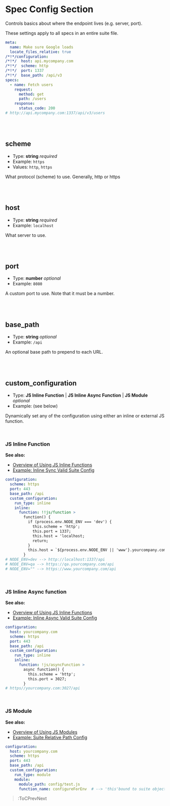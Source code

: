 # Spec Config Section

Controls basics about where the endpoint lives (e.g. server, port).

These settings apply to all specs in an entire suite file.

```yaml
meta:
  name: Make sure Google loads
  locate_files_relative: true
/*!*/configuration:
/*!*/  host: api.mycompany.com
/*!*/  scheme: http
/*!*/  port: 1337
/*!*/  base_path: /api/v3
specs:
  - name: Fetch users
    request:
      method: get
      path: /users
    response:
      status_code: 200
# http://api.mycompany.com:1337/api/v3/users
```

<br><br>

## scheme

- Type: **string** _required_
- Example: `https`
- Values: `http`, `https`

What protocol (scheme) to use. Generally, http or https

<br><br>

## host

- Type: **string** _required_
- Example: `localhost`

What server to use.

<br><br>

## port

- Type: **number** _optional_
- Example: `8080`

A custom port to use. Note that it must be a number.

<br><br>

## base_path

- Type: **string** _optional_
- Example: `/api`

An optional base path to prepend to each URL.

<br><br>

## custom_configuration

- Type: **JS Inline Function** | **JS Inline Async Function** | **JS Module** _optional_
- Example: (see below)

Dynamically set any of the configuration using either an inline or external JS function.

<br>

### JS Inline Function

**See also:**

- [Overview of Using JS Inline Functions](/docs/hooks/overview#js-inline-functions)
- [Example: Inline Sync Valid Suite Config](https://github.com/blossomfinance/rest-ez/blob/master/test/cli/src/suites/suiteconfig/inline.sync.valid.suite.yml)

```yaml
configuration:
  scheme: https
  port: 443
  base_path: /api
  custom_configuration:
    run_type: inline
    inline:
      function: !!js/function >
        function() {
          if (process.env.NODE_ENV === 'dev') {
            this.scheme = 'http';
            this.port = 1337;
            this.host = 'localhost;
            return;
          }
          this.host = `${process.env.NODE_ENV || 'www'}.yourcompany.com`;
        }
# NODE_ENV=dev --> http://localhost:1337/api
# NODE_ENV=qa --> https://qa.yourcompany.com/api
# NODE_ENV="" --> https://www.yourcompany.com/api
```

<br>

### JS Inline Async function

**See also:**

- [Overview of Using JS Inline Functions](/docs/hooks/overview#js-inline-functions)
- [Example: Inline Async Valid Suite Config](https://github.com/blossomfinance/rest-ez/blob/master/test/cli/src/suites/suiteconfig/inline.async.valid.suite.yml)

```yaml
configuration:
  host: yourcompany.com
  scheme: https
  port: 443
  base_path: /api
  custom_configuration:
    run_type: inline
    inline:
      function: !js/asyncFunction >
        async function() {
          this.scheme = 'http';
          this.port = 3027;
        }
# https//yourcompany.com:3027/api
```

<br>

### JS Module

**See also:**

- [Overview of Using JS Modules](/docs/hooks/overview#js-modules)
- [Example: Suite Relative Path Config](test/cli/src/suites/suite.relative.paths.suite.yml)

```yaml
configuration:
  host: yourcompany.com
  scheme: https
  port: 443
  base_path: /api
  custom_configuration:
    run_type: module
    module:
      module_path: config/test.js
      function_name: configureForEnv  # --> 'this'bound to suite object, e.g. this.host, this.port, etc.
```

> :ToCPrevNext